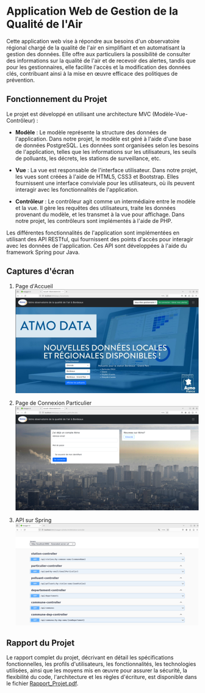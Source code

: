 # Application Web de Gestion de la Qualité de l'Air

Cette application web vise à répondre aux besoins d'un observatoire régional chargé de la qualité de l'air en simplifiant et en automatisant la gestion des données. Elle offre aux particuliers la possibilité de consulter des informations sur la qualité de l'air et de recevoir des alertes, tandis que pour les gestionnaires, elle facilite l'accès et la modification des données clés, contribuant ainsi à la mise en œuvre efficace des politiques de prévention.

## Fonctionnement du Projet

Le projet est développé en utilisant une architecture MVC (Modèle-Vue-Contrôleur) :

- **Modèle** : Le modèle représente la structure des données de l'application. Dans notre projet, le modèle est géré à l'aide d'une base de données PostgreSQL. Les données sont organisées selon les besoins de l'application, telles que les informations sur les utilisateurs, les seuils de polluants, les décrets, les stations de surveillance, etc.

- **Vue** : La vue est responsable de l'interface utilisateur. Dans notre projet, les vues sont créées à l'aide de HTML5, CSS3 et Bootstrap. Elles fournissent une interface conviviale pour les utilisateurs, où ils peuvent interagir avec les fonctionnalités de l'application.

- **Contrôleur** : Le contrôleur agit comme un intermédiaire entre le modèle et la vue. Il gère les requêtes des utilisateurs, traite les données provenant du modèle, et les transmet à la vue pour affichage. Dans notre projet, les contrôleurs sont implémentés à l'aide de PHP.

Les différentes fonctionnalités de l'application sont implémentées en utilisant des API RESTful, qui fournissent des points d'accès pour interagir avec les données de l'application. Ces API sont développées à l'aide du framework Spring pour Java.

## Captures d'écran

1. Page d'Accueil
![Page d'Accueil](page_accueil.png)

2. Page de Connexion Particulier
![Page de Connexion Particulier](page_connexion.png)

3. API sur Spring
![API sur Spring](api.png)

## Rapport du Projet

Le rapport complet du projet, décrivant en détail les spécifications fonctionnelles, les profils d'utilisateurs, les fonctionnalités, les technologies utilisées, ainsi que les moyens mis en œuvre pour assurer la sécurité, la flexibilité du code, l'architecture et les règles d'écriture, est disponible dans le fichier [Rapport_Projet.pdf](rapport/Rapport_Projet.pdf).
